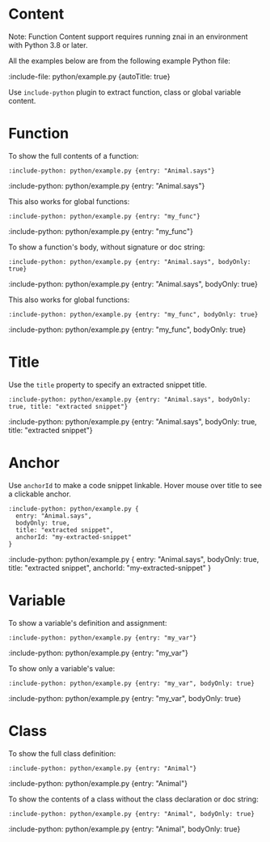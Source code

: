 # Content

Note: Function Content support requires running znai in an environment with Python 3.8 or later.

All the examples below are from the following example Python file:

:include-file: python/example.py {autoTitle: true}

Use `include-python` plugin to extract function, class or global variable content.

# Function

To show the full contents of a function:

    :include-python: python/example.py {entry: "Animal.says"}

:include-python: python/example.py {entry: "Animal.says"}

This also works for global functions:

    :include-python: python/example.py {entry: "my_func"}

:include-python: python/example.py {entry: "my_func"}

To show a function's body, without signature or doc string:

    :include-python: python/example.py {entry: "Animal.says", bodyOnly: true}

:include-python: python/example.py {entry: "Animal.says", bodyOnly: true}

This also works for global functions:

    :include-python: python/example.py {entry: "my_func", bodyOnly: true}

:include-python: python/example.py {entry: "my_func", bodyOnly: true}

# Title

Use the `title` property to specify an extracted snippet title.

    :include-python: python/example.py {entry: "Animal.says", bodyOnly: true, title: "extracted snippet"}

:include-python: python/example.py {entry: "Animal.says", bodyOnly: true, title: "extracted snippet"}

# Anchor

Use `anchorId` to make a code snippet linkable. Hover mouse over title to see a clickable anchor.

    :include-python: python/example.py {
      entry: "Animal.says", 
      bodyOnly: true,
      title: "extracted snippet",
      anchorId: "my-extracted-snippet"
    }

:include-python: python/example.py {
  entry: "Animal.says", 
  bodyOnly: true,
  title: "extracted snippet",
  anchorId: "my-extracted-snippet"
}


# Variable

To show a variable's definition and assignment:

    :include-python: python/example.py {entry: "my_var"}

:include-python: python/example.py {entry: "my_var"}

To show only a variable's value:

    :include-python: python/example.py {entry: "my_var", bodyOnly: true}

:include-python: python/example.py {entry: "my_var", bodyOnly: true}

# Class

To show the full class definition:

    :include-python: python/example.py {entry: "Animal"}

:include-python: python/example.py {entry: "Animal"}

To show the contents of a class without the class declaration or doc string:

    :include-python: python/example.py {entry: "Animal", bodyOnly: true}

:include-python: python/example.py {entry: "Animal", bodyOnly: true}

